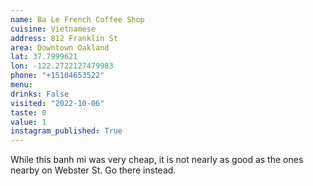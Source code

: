 ```yaml
---
name: Ba Le French Coffee Shop
cuisine: Vietnamese
address: 812 Franklin St
area: Downtown Oakland
lat: 37.7999621
lon: -122.2722127479983
phone: "+15104653522"
menu: 
drinks: False
visited: "2022-10-06"
taste: 0
value: 1
instagram_published: True
---
```


While this banh mi was very cheap, it is not nearly as good as the ones nearby on Webster St. Go there instead.
